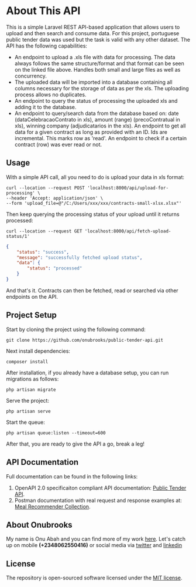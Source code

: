 # About This API

This is a simple Laravel REST API-based application that allows users to upload and then search and consume data. For this project, portuguese public tender data was used but the task is valid with any other dataset. The API has the following capabilities:

- An endpoint to upload a .xls file with data for processing. The data always follows the same structure/format and that format can be seen on the linked file above. Handles both small and large files as well as concurrency.
- The uploaded data will be imported into a database containing all columns necessary for the storage of data as per the xls. The uploading process allows no duplicates.
- An endpoint to query the status of processing the uploaded xls and adding it to the database.
- An endpoint to query/search data from the database based on: date (dataCelebracaoContrato in xls), amount (range) (precoContratual in xls), winning company (adjudicatarios in the xls).
An endpoint to get all data for a given contract as long as provided with an ID. Ids are incremental. This marks row as 'read'.
An endpoint to check if a certain contract (row) was ever read or not.

## Usage

With a simple API call, all you need to do is upload your data in xls format:

```curl
curl --location --request POST 'localhost:8000/api/upload-for-processing' \
--header 'Accept: application/json' \
--form 'upload_file=@"/C:/Users/xxx/xxx/contracts-small-xlsx.xlsx"'
```

Then keep querying the processing status of your upload until it returns processed:

```curl
curl --location --request GET 'localhost:8000/api/fetch-upload-status/1'
```

```json
{
    "status": "success",
    "message": "successfully fetched upload status",
    "data": {
        "status": "processed"
    }
}
```

And that's it. Contracts can then be fetched, read or searched via other endpoints on the API.

## Project Setup

Start by cloning the project using the following command:

`git clone https://github.com/onubrooks/public-tender-api.git`

Next install dependencies:

`composer install`

After installation, if you already have a database setup, you can run migrations as follows:

`php artisan migrate`

Serve the project:

`php artisan serve`

Start the queue:

`php artisan queue:listen --timeout=600`

After that, you are ready to give the API a go, break a leg!

## API Documentation

Full documentation can be found in the following links:

1. OpenAPI 2.0 specificaiton compliant API documentation: [Public Tender API](https://public-tender-api-ozcgz.ondigitalocean.app/docs).
2. Postman documentation with real request and response examples at: [Meal Recommender Collection](https://documenter.getpostman.com/view/4758703/TzzDJaKs).

## About Onubrooks

My name is Onu Abah and you can find more of my work [here](https://github.com/onubrooks). Let's catch up on mobile **(+2348062550416)** or social media via [twitter](https://twitter.com/onubrooks) and [linkedin](https://www.linkedin.com/in/onu-abah)

## License

The repository is open-sourced software licensed under the [MIT license](https://opensource.org/licenses/MIT).
